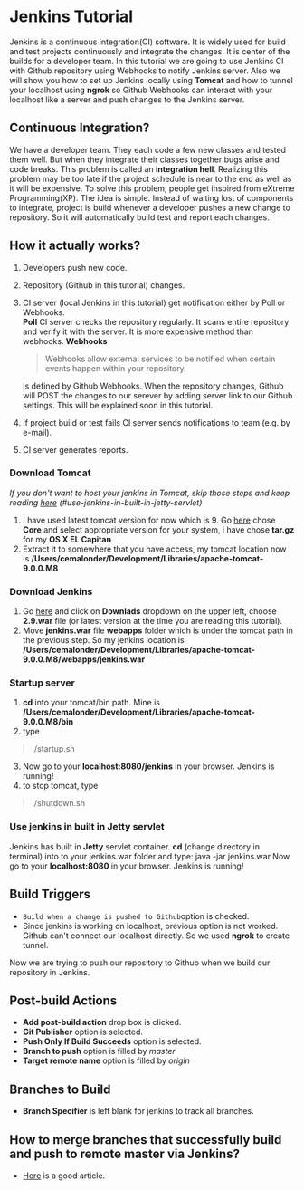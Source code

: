 # Jenkins Tutorial
Jenkins is a continuous integration(CI) software. It is widely used for build and test projects continuously and integrate the changes. It is center of the builds for a developer team. In this tutorial we are going to use Jenkins CI with Github repository using Webhooks to notify Jenkins server. Also we will show you how to set up Jenkins locally using **Tomcat** and how to tunnel your localhost using **ngrok** so Github Webhooks can interact with your localhost like a server and push changes to the Jenkins server.

## Continuous Integration?
We have a developer team. They each code a few new classes and tested them well. But when they integrate their classes together bugs arise and code breaks. This problem is called an **integration hell**. Realizing this problem may be too late if the project schedule is near to the end as well as it will be expensive. To solve this problem, people get inspired from eXtreme Programming(XP).
The idea is simple. Instead of waiting lost of components to integrate, project is build whenever a developer pushes a new change to repository. So it will automatically build test and report each changes.

## How it actually works?
1. Developers push new code.
2. Repository (Github in this tutorial) changes.
3. CI server (local Jenkins in this tutorial) get notification either by Poll or Webhooks.  
  **Poll**
    CI server checks the repository regularly. It scans entire repository and verify it with the server. It is more expensive method than webhooks.
  **Webhooks**
    > Webhooks allow external services to be notified when certain events happen within your repository.

    is defined by Github Webhooks. When the repository changes, Github will POST the changes to our serever by adding server link to our Github settings. This will be explained soon in this tutorial.
4. If project build or test fails CI server sends notifications to team (e.g. by e-mail).
5. CI server generates reports.

### Download Tomcat
*If you don't want to host your jenkins in Tomcat, skip those steps and keep reading [here] (#use-jenkins-in-built-in-jetty-servlet)*

1. I have used latest tomcat version for now which is 9. Go [here](http://tomcat.apache.org/download-90.cgi) chose **Core** and select appropriate version for your system, i have chose **tar.gz** for my **OS X EL Capitan**
2. Extract it to somewhere that you have access, my tomcat location now is **/Users/cemalonder/Development/Libraries/apache-tomcat-9.0.0.M8**

### Download Jenkins
1. Go [here](https://jenkins.io/) and click on **Downlads** dropdown on the upper left, choose **2.9.war** file (or latest version at the time you are reading this tutorial).
2. Move **jenkins.war** file **webapps** folder which is under the tomcat path in the previous step. So my jenkins location is **/Users/cemalonder/Development/Libraries/apache-tomcat-9.0.0.M8/webapps/jenkins.war**

### Startup server
1. **cd** into your tomcat/bin path. Mine is **/Users/cemalonder/Development/Libraries/apache-tomcat-9.0.0.M8/bin**
2. type
> ./startup.sh

3. Now go to your **localhost:8080/jenkins** in your browser. Jenkins is running!
4. to stop tomcat, type
> ./shutdown.sh

### Use jenkins in built in Jetty servlet
Jenkins has built in **Jetty** servlet container. **cd** (change directory in terminal) into to your jenkins.war folder and type:
    java -jar jenkins.war
Now go to your **localhost:8080** in your browser. Jenkins is running!

## Build Triggers
- `Build when a change is pushed to Github`option is checked.
- Since jenkins is working on localhost, previous option is not worked. Github can't connect our localhost directly. So we used **ngrok** to create tunnel.


Now we are trying to push our repository to Github when we build our repository in Jenkins.
## Post-build Actions
- **Add post-build action** drop box is clicked.
- **Git Publisher** option is selected.
- **Push Only If Build Succeeds** option is selected.
- **Branch to push** option is filled by *master*
- **Target remote name** option is filled by *origin*

## Branches to Build
- **Branch Specifier** is left blank for jenkins to track all branches.

## How to merge branches that successfully build and push to remote master via Jenkins?
- [Here] is a good article.

[Here]: https://www.cloudbees.com/blog/dont-phunk-my-stable-branch-jenkins-pre-tested-commits-stop-breaking-stable-branches "Pre-tested commits"
